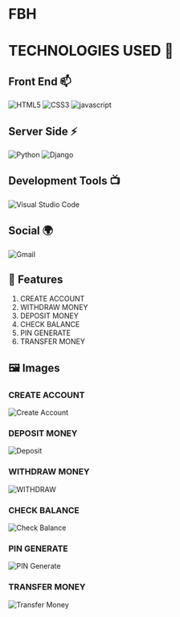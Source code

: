# FBH


# TECHNOLOGIES USED 📌

## Front End 📫

![HTML5](https://img.shields.io/badge/html5-%23E34F26.svg?style=for-the-badge&logo=html5&logoColor=white)
![CSS3](https://img.shields.io/badge/css3-%231572B6.svg?style=for-the-badge&logo=css3&logoColor=white)
![javascript](https://img.shields.io/badge/JavaScript-F7DF1E?style=for-the-badge&logo=javascript&logoColor=black)

## Server Side ⚡
![Python](https://img.shields.io/badge/python-3670A0?style=for-the-badge&logo=python&logoColor=ffdd54)
![Django](https://img.shields.io/badge/django-%23092E20.svg?style=for-the-badge&logo=django&logoColor=white)


## Development Tools 📺

![Visual Studio Code](https://img.shields.io/badge/Visual%20Studio%20Code-0078d7.svg?style=for-the-badge&logo=visual-studio-code&logoColor=white)
## Social 🌍

![Gmail](https://img.shields.io/badge/Gmail-D14836?style=for-the-badge&logo=gmail&logoColor=white)

## 🚀 Features

1. CREATE ACCOUNT  
2. WITHDRAW MONEY  
3. DEPOSIT MONEY  
4. CHECK BALANCE  
5. PIN GENERATE  
6. TRANSFER MONEY

## 🖼️ Images

### CREATE ACCOUNT

![Create Account](https://github.com/user-attachments/assets/2394817a-781b-4cb6-8005-cb08bc529335)

### DEPOSIT MONEY

![Deposit](https://github.com/user-attachments/assets/9a50cd8d-673f-471f-a234-8d76cf37cb7b)

### WITHDRAW MONEY  
![WITHDRAW](https://github.com/user-attachments/assets/39741126-cf1e-4e83-908e-0cf8823a530d)

### CHECK BALANCE  
![Check Balance](https://github.com/user-attachments/assets/c0d3d20f-d3e0-48ba-bf3e-6ebb840d9beb)

### PIN GENERATE  
![PIN Generate](https://github.com/user-attachments/assets/d7891a9c-15c8-4712-a617-1b689199996b)

### TRANSFER MONEY  
![Transfer Money](https://github.com/user-attachments/assets/819ef707-2b69-4205-99bf-d4cb9474ffb8)











